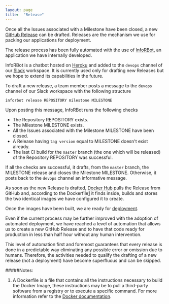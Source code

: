 ```yaml
---
layout: page
title:  "Release"
---
```


Once all the Issues associated with a Milestone have been closed, a new [GitHub Release](https://help.github.com/articles/about-releases/) can be drafted. Releases are the mechanism we use for packing our applications for deployment.

The release process has been fully automated with the use of [InfoRBot](https://github.com/inforlife/inforbot), an application we have internally developed.

InfoRBot is a chatbot hosted on [Heroku](https://www.heroku.com/) and added to the `devops` channel of our [Slack](https://inforlife.github.io/process/services/slack.html) workspace. It is currently used only for drafting new Releases but we hope to extend its capabilities in the future.

To draft a new release, a team member posts a message to the `devops` channel of our Slack workspace with the following structure

`inforbot release REPOSITORY milestone MILESTONE`

Upon posting this message, InfoRBot runs the following checks

- The Repository REPOSITORY exists.
- The Milestone MILESTONE exists.
- All the Issues associated with the Milestone MILESTONE have been closed.
- A Release having `tag version` equal to MILESTONE doesn't exist already.
- The last CI build for the `master` branch (the one which will be released) of the Repository REPOSITORY was successful.

If all the checks are successful, it drafts, from the `master` branch, the MILESTONE release and closes the Milestone MILESTONE. Otherwise, it posts back to the `devops` channel an informative message.

As soon as the new Release is drafted, [Docker Hub](https://inforlife.github.io/process/services/dockerhub.html) pulls the Release from GitHub and, according to the Dockerfile[1](#notes) it finds inside, builds and stores the two identical images we have configured it to create.

Once the images have been built, we are ready for [deployment](https://inforlife.github.io/process/services/deployment.html).

Even if the current process may be further improved with the adoption of automated deployment, we have reached a level of automation that allows us to create a new GitHub Release and to have that code ready for production in less than half hour without any human intervention.

This level of automation first and foremost guarantees that every release is done in a predictable way eliminating any possible error or omission due to humans. Therefore, the activities needed to qualify the drafting of a new release (not a deployment) have become superfluous and can be skipped.


#####Notes:
1. A Dockerfile is a file that contains all the instructions necessary to build the Docker Image, these instructions may be to pull a third-party software from a registry or to execute a specific command. For more information refer to the [Docker documentation](https://docs.docker.com/engine/reference/builder/).
